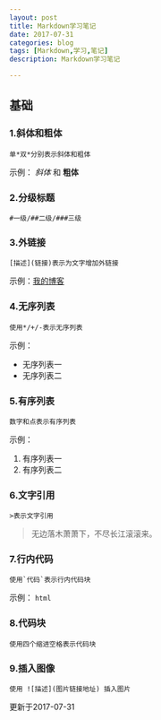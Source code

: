 ```yaml
---
layout: post
title: Markdown学习笔记
date: 2017-07-31
categories: blog
tags: [Markdown,学习,笔记]
description: Markdown学习笔记

---
```

## 基础

### 1.斜体和粗体
    单*双*分别表示斜体和粗体
示例：
*斜体* 和 **粗体**
### 2.分级标题    
    #一级/##二级/###三级
### 3.外链接    
    [描述](链接)表示为文字增加外链接
示例：[我的博客](http://www.murrddol.com)
### 4.无序列表    
    使用*/+/-表示无序列表
示例：
- 无序列表一
- 无序列表二
### 5.有序列表
    数字和点表示有序列表
示例：
1. 有序列表一
2. 有序列表二
### 6.文字引用    
    >表示文字引用
>无边落木萧萧下，不尽长江滚滚来。
### 7.行内代码
    使用`代码`表示行内代码块
示例：
`html`
### 8.代码块    
    使用四个缩进空格表示代码块
### 9.插入图像    
    使用 ![描述](图片链接地址) 插入图片
更新于2017-07-31
